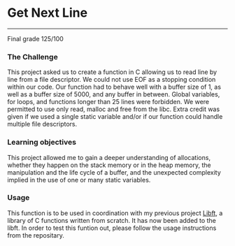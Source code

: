 # **Get Next Line**
_________________________________

Final grade 125/100

### The Challenge 
This project asked us to create a function in C allowing us to read line by line from a file descriptor. We could not use EOF as a stopping condition within our code. Our function had to behave well with a buffer size of 1, as well as a buffer size of 5000, and any buffer in between. Global variables, for loops, and functions longer than 25 lines were forbidden. We were permitted to use only read, malloc and free from the libc. Extra credit was given if we used a single static variable and/or if our function could handle multiple file descriptors. 

### Learning objectives 
This project allowed me to gain a deeper understanding of allocations, whether they happen on the stack memory or in the heap memory, the manipulation and the life cycle of a buffer, and the unexpected complexity implied in the use of one or many static variables.

### Usage
This function is to be used in coordination with my previous project [Libft](https://github.com/finolacahill/libft), a library of C functions written from scratch. It has now been added to the libft. In order to test this funtion out, please follow the usage instructions from the repositary.  
